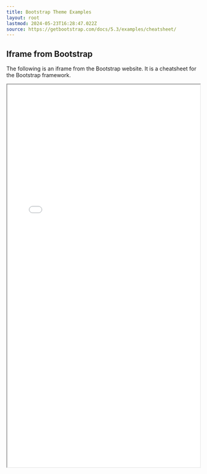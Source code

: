 ```yaml
---
title: Bootstrap Theme Examples
layout: root
lastmod: 2024-05-23T16:28:47.022Z
source: https://getbootstrap.com/docs/5.3/examples/cheatsheet/
---
```


## Iframe from Bootstrap

The following is an iframe from the Bootstrap website. It is a cheatsheet for the Bootstrap framework.

<iframe src="{{ page.source }}" width="100%" height="1000"></iframe>